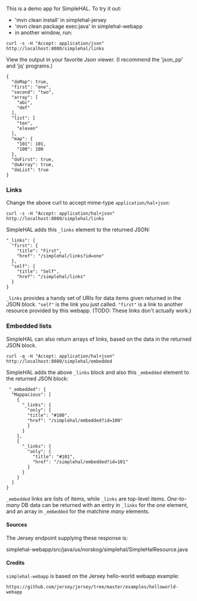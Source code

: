 This is a demo app for SimpleHAL. To try it out:
* 'mvn clean install' in simplehal-jersey
* 'mvn clean package exec:java' in simplehal-webapp
* in another window, run:
```
curl -s -H "Accept: application/json" http://localhost:8080/simplehal/links 
```
View the output in your favorite Json viewer. (I recommend the 'json_pp' and 'jq' programs.)

```
{
  "doMap": true,
  "first": "one",
  "second": "two",
  "array": [
    "abc",
    "def"
  ],
  "list": [
    "ten",
    "eleven"
  ],
  "map": {
    "101": 101,
    "100": 100
  },
  "doFirst": true,
  "doArray": true,
  "doList": true
}
```
### Links
Change the above curl to accept mime-type `application/hal+json`:
```
curl -s -H "Accept: application/hal+json" http://localhost:8080/simplehal/links 
```
SimpleHAL adds this `_links` element to the returned JSON:
```
"_links": { 
  "first": { 
    "title": "First",
    "href": "/simplehal/links?id=one"
  },
  "self": { 
    "title": "Self",
    "href": "/simplehal/links"
  } 
}
```
`_links` provides a handy set of URIs for data items given returned in the JSON block. `"self"` is the link you just called. `"first"` is a link to another resource provided by this webapp. (TODO: These links don't actually work.)
### Embedded lists
SimpleHAL can also return arrays of links, based on the data in the returned JSON block.
```
curl -q -H "Accept: application/hal+json" http://localhost:8080/simplehal/embedded 
```
SimpleHAL adds the above `_links` block and also this `_embedded` element to the returned JSON block:
```
 "_embedded": {
  "Mappacious": [
    {
      "_links": {
        "only": {
        "title": "#100",
        "href": "/simplehal/embedded?id=100"
        }
      }
    },
    {
      "_links": {
        "only": {
          "title": "#101",
          "href": "/simplehal/embedded?id=101"
        }
      }
    }
  ]
}
```
`_embedded` links are lists of items, while `_links` are top-level items. _One_-to-_many_ DB data can be returned with an entry in `_links` for the _one_ element, and an array in `_embedded` for the matchine _many_ elements. 
#### Sources
The Jersey endpoint supplying these response is:

simplehal-webapp/src/java/us/norskog/simplehal/SimpleHalResource.java
#### Credits
`simplehal-webapp` is based on the Jersey hello-world webapp example:

`https://github.com/jersey/jersey/tree/master/examples/helloworld-webapp`

